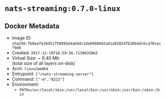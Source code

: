 # `nats-streaming:0.7.0-linux`

## Docker Metadata

- Image ID: `sha256:fb8eafe26d51758993e4a64dc14e04b8682ad1a92824fb20b4dcbca70cecf9d0`
- Created: `2017-12-19T18:59:56.713963586Z`
- Virtual Size: ~ 9.40 Mb  
  (total size of all layers on-disk)
- Arch: `linux`/`amd64`
- Entrypoint: `["/nats-streaming-server"]`
- Command: `["-m","8222"]`
- Environment:
  - `PATH=/usr/local/sbin:/usr/local/bin:/usr/sbin:/usr/bin:/sbin:/bin`
